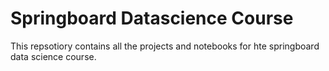 # Springboard Datascience Course
This repsotiory contains all the projects and notebooks for hte springboard data science course. 
